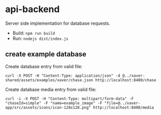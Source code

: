 # api-backend

Server side implementation for database requests.

* Build: `npm run build`
* Run: `nodejs dist/index.js`

## create example database

Create database entry from valid file:
```
curl -X POST -H "Content-Type: application/json" -d @../xaver-shared/assets/examples/xaver/chase.json http://localhost:8400/chase
```

Create database media entry from valid file:
```
curl -i -X POST -H "Content-Type: multipart/form-data" -F "chaseId=simple" -F "name=example_image" -F "file=@../xaver-app/src/assets/icons/icon-128x128.png" http://localhost:8400/media
```

